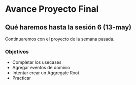 # Avance Proyecto Final

## Qué haremos hasta la sesión 6 (13-may)

Continuaremos con el proyecto de la semana pasada.

### Objetivos

- Completar los usecases
- Agregar eventos de dominio
- Intentar crear un Aggregate Root
- Practicar
